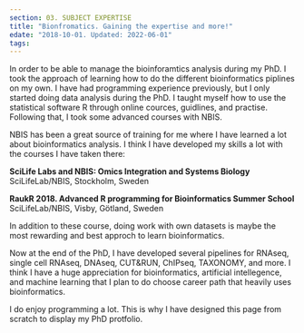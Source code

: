 ```yaml
---
section: 03. SUBJECT EXPERTISE
title: "Bionfromatics. Gaining the expertise and more!"
edate: "2018-10-01. Updated: 2022-06-01"
tags:
---
```


In order to be able to manage the bioinforamtics analysis during my PhD. I took the approach of learning how to do the different bioinformatics piplines on my own. I have had programming experience previously, but I only started doing data analysis during the PhD. I taught myself how to use the statistical software R through online cources, guidlines, and practise. Following that, I took some advanced courses with NBIS.

NBIS has been a great source of training for me where I have learned a lot about bioinformatics analysis. I think I have developed my skills a lot with the courses I have taken there:

**SciLife Labs and NBIS: Omics Integration and Systems Biology**
SciLifeLab/NBIS, Stockholm, Sweden

**RaukR 2018. Advanced R programming for Bioinformatics Summer School**
SciLifeLab/NBIS, Visby, Götland, Sweden

In addition to these course, doing work with own datasets is maybe the most rewarding and best approch to learn bioinformatics. 

Now at the end of the PhD, I have developed several pipelines for RNAseq, single cell RNAseq, DNAseq, CUT&RUN, ChIPseq, TAXONOMY, and more. I think I have a huge appreciation for bioinformatics, artificial intellegence, and machine learning that I plan to do choose career path that heavily uses bioinformatics.

I do enjoy programming a lot. This is why I have designed this page from scratch to display my PhD protfolio.